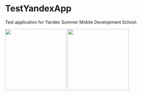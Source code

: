 # TestYandexApp
Test application for Yandex Summer Mobile Development School.

<p align="left">
  <img src="http://i.imgur.com/JF7mJkp.jpg" width="200"/>
  <img src="http://imgur.com/d0JNy8B.jpg" width="200"/>
</p>
